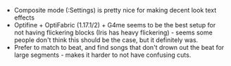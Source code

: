 - Composite mode (:Settings) is pretty nice for making decent look text effects
- Optifine + OptiFabric (1.17.1/2) + G4me seems to be the best setup for not having flickering blocks (Iris has heavy flickering) - seems some people don't think this should be the case, but it definitely was.
- Prefer to match to beat, and find songs that don't drown out the beat for large segments - makes it harder to not have confusing cuts.

